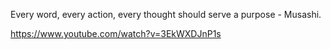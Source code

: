 
Every word, every action, every thought should serve a purpose - Musashi.

https://www.youtube.com/watch?v=3EkWXDJnP1s